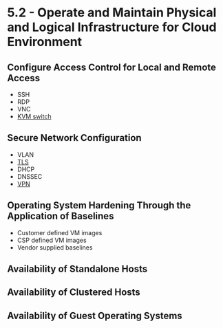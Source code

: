 # 5.2 - Operate and Maintain Physical and Logical Infrastructure for Cloud Environment

## Configure Access Control for Local and Remote Access

- SSH
- RDP
- VNC
- [KVM switch](../../definitions/K.md#keyboard-video-mouse-kvm)

## Secure Network Configuration

- VLAN
- [TLS](../../definitions/T.md#transport-layer-security-tls)
- DHCP
- DNSSEC
- [VPN](../../definitions/V.md#virtual-private-network-vpn)

## Operating System Hardening Through the Application of Baselines

- Customer defined VM images
- CSP defined VM images
- Vendor supplied baselines

## Availability of Standalone Hosts

## Availability of Clustered Hosts

## Availability of Guest Operating Systems


